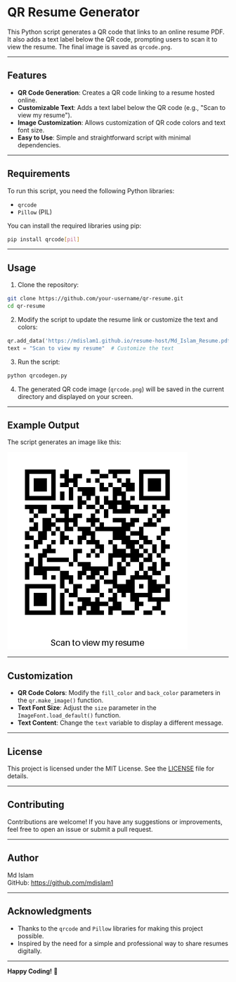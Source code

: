 # QR Resume Generator

This Python script generates a QR code that links to an online resume PDF. It also adds a text label below the QR code, prompting users to scan it to view the resume. The final image is saved as `qrcode.png`.

---

## Features

- **QR Code Generation**: Creates a QR code linking to a resume hosted online.
- **Customizable Text**: Adds a text label below the QR code (e.g., "Scan to view my resume").
- **Image Customization**: Allows customization of QR code colors and text font size.
- **Easy to Use**: Simple and straightforward script with minimal dependencies.

---

## Requirements

To run this script, you need the following Python libraries:

- `qrcode`
- `Pillow` (PIL)

You can install the required libraries using pip:

```bash
pip install qrcode[pil]
```

---

## Usage

1. Clone the repository:

```bash
git clone https://github.com/your-username/qr-resume.git
cd qr-resume
```

2. Modify the script to update the resume link or customize the text and colors:

```python
qr.add_data('https://mdislam1.github.io/resume-host/Md_Islam_Resume.pdf')  # Replace with your resume link
text = "Scan to view my resume"  # Customize the text
```

3. Run the script:

```bash
python qrcodegen.py
```

4. The generated QR code image (`qrcode.png`) will be saved in the current directory and displayed on your screen.

---

## Example Output

The script generates an image like this:

![Example QR Code](qrcode.png)

---

## Customization

- **QR Code Colors**: Modify the `fill_color` and `back_color` parameters in the `qr.make_image()` function.
- **Text Font Size**: Adjust the `size` parameter in the `ImageFont.load_default()` function.
- **Text Content**: Change the `text` variable to display a different message.

---

## License

This project is licensed under the MIT License. See the [LICENSE](LICENSE) file for details.

---

## Contributing

Contributions are welcome! If you have any suggestions or improvements, feel free to open an issue or submit a pull request.

---

## Author

Md Islam  
GitHub: https://github.com/mdislam1

---

## Acknowledgments

- Thanks to the `qrcode` and `Pillow` libraries for making this project possible.
- Inspired by the need for a simple and professional way to share resumes digitally.

---

**Happy Coding!** 🚀
